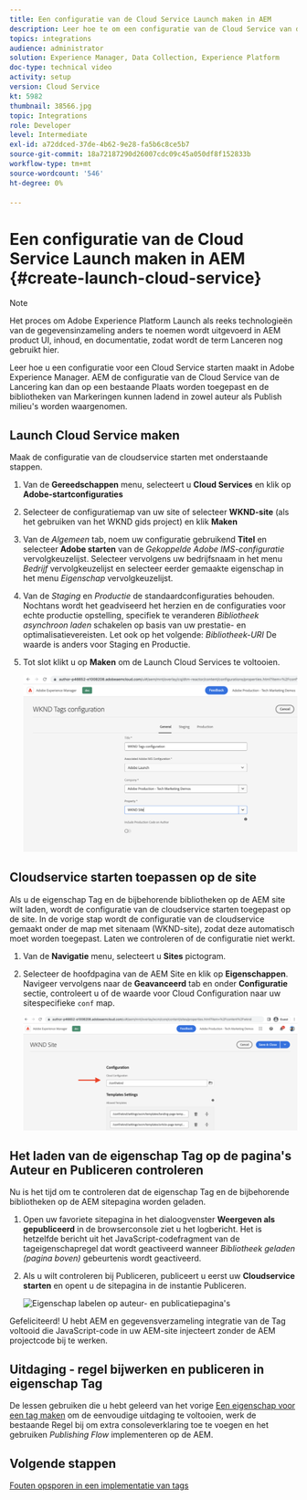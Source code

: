```yaml
---
title: Een configuratie van de Cloud Service Launch maken in AEM
description: Leer hoe te om een configuratie van de Cloud Service van de Lancering in AEM tot stand te brengen. De configuratie van de Cloud Service Launch kan dan worden toegepast op een bestaande Site en de tagbibliotheken kunnen worden waargenomen tijdens het laden in zowel de auteur- als de publicatieomgeving.
topics: integrations
audience: administrator
solution: Experience Manager, Data Collection, Experience Platform
doc-type: technical video
activity: setup
version: Cloud Service
kt: 5982
thumbnail: 38566.jpg
topic: Integrations
role: Developer
level: Intermediate
exl-id: a72ddced-37de-4b62-9e28-fa5b6c8ce5b7
source-git-commit: 18a72187290d26007cdc09c45a050df8f152833b
workflow-type: tm+mt
source-wordcount: '546'
ht-degree: 0%

---
```


# Een configuratie van de Cloud Service Launch maken in AEM {#create-launch-cloud-service}

>[!NOTE]
>
>Het proces om Adobe Experience Platform Launch als reeks technologieën van de gegevensinzameling anders te noemen wordt uitgevoerd in AEM product UI, inhoud, en documentatie, zodat wordt de term Lanceren nog gebruikt hier.

Leer hoe u een configuratie voor een Cloud Service starten maakt in Adobe Experience Manager. AEM de configuratie van de Cloud Service van de Lancering kan dan op een bestaande Plaats worden toegepast en de bibliotheken van Markeringen kunnen ladend in zowel auteur als Publish milieu&#39;s worden waargenomen.

## Launch Cloud Service maken

Maak de configuratie van de cloudservice starten met onderstaande stappen.

1. Van de **Gereedschappen** menu, selecteert u **Cloud Services** en klik op **Adobe-startconfiguraties**

1. Selecteer de configuratiemap van uw site of selecteer **WKND-site** (als het gebruiken van het WKND gids project) en klik **Maken**

1. Van de _Algemeen_ tab, noem uw configuratie gebruikend **Titel** en selecteer **Adobe starten** van de _Gekoppelde Adobe IMS-configuratie_ vervolgkeuzelijst. Selecteer vervolgens uw bedrijfsnaam in het menu _Bedrijf_ vervolgkeuzelijst en selecteer eerder gemaakte eigenschap in het menu _Eigenschap_ vervolgkeuzelijst.

1. Van de _Staging_ en _Productie_ de standaardconfiguraties behouden. Nochtans wordt het geadviseerd het herzien en de configuraties voor echte productie opstelling, specifiek te veranderen _Bibliotheek asynchroon laden_ schakelen op basis van uw prestatie- en optimalisatievereisten. Let ook op het volgende: _Bibliotheek-URI_ De waarde is anders voor Staging en Productie.

1. Tot slot klikt u op **Maken** om de Launch Cloud Services te voltooien.

   ![Configuratie van Cloud Services starten](assets/launch-cloud-services-config.png)

## Cloudservice starten toepassen op de site

Als u de eigenschap Tag en de bijbehorende bibliotheken op de AEM site wilt laden, wordt de configuratie van de cloudservice starten toegepast op de site. In de vorige stap wordt de configuratie van de cloudservice gemaakt onder de map met sitenaam (WKND-site), zodat deze automatisch moet worden toegepast. Laten we controleren of de configuratie niet werkt.

1. Van de **Navigatie** menu, selecteert u **Sites** pictogram.

1. Selecteer de hoofdpagina van de AEM Site en klik op **Eigenschappen**. Navigeer vervolgens naar de **Geavanceerd** tab en onder **Configuratie** sectie, controleert u of de waarde voor Cloud Configuration naar uw sitespecifieke `conf` map.

   ![Configuratie van Cloud Services toepassen op de site](assets/apply-cloud-services-config-to-site.png)

## Het laden van de eigenschap Tag op de pagina&#39;s Auteur en Publiceren controleren

Nu is het tijd om te controleren dat de eigenschap Tag en de bijbehorende bibliotheken op de AEM sitepagina worden geladen.

1. Open uw favoriete sitepagina in het dialoogvenster **Weergeven als gepubliceerd** in de browserconsole ziet u het logbericht. Het is hetzelfde bericht uit het JavaScript-codefragment van de tageigenschapregel dat wordt geactiveerd wanneer _Bibliotheek geladen (pagina boven)_ gebeurtenis wordt geactiveerd.

1. Als u wilt controleren bij Publiceren, publiceert u eerst uw **Cloudservice starten** en opent u de sitepagina in de instantie Publiceren.

   ![Eigenschap labelen op auteur- en publicatiepagina&#39;s](assets/tag-property-on-author-publish-pages.png)

Gefeliciteerd! U hebt AEM en gegevensverzameling integratie van de Tag voltooid die JavaScript-code in uw AEM-site injecteert zonder de AEM projectcode bij te werken.

## Uitdaging - regel bijwerken en publiceren in eigenschap Tag

De lessen gebruiken die u hebt geleerd van het vorige [Een eigenschap voor een tag maken](./create-tag-property.md) om de eenvoudige uitdaging te voltooien, werk de bestaande Regel bij om extra consoleverklaring toe te voegen en het gebruiken _Publishing Flow_ implementeren op de AEM.

## Volgende stappen

[Fouten opsporen in een implementatie van tags](debug-tags-implementation.md)
